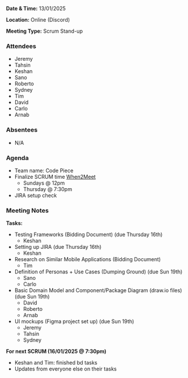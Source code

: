 **Date & Time:** 13/01/2025

**Location:** Online (Discord)

**Meeting Type:** Scrum Stand-up

### Attendees
- Jeremy
- Tahsin
- Keshan
- Sano
- Roberto
- Sydney
- Tim
- David
- Carlo
- Arnab

### Absentees
- N/A

### Agenda
- Team name: Code Piece
- Finalize SCRUM time
  [When2Meet](https://www.when2meet.com/?28217000-E9uU2)
  - Sundays @ 12pm
  - Thursday @ 7:30pm
- JIRA setup check

### Meeting Notes
**Tasks:**
- Testing Frameworks (Bidding Document) (due Thursday 16th)
  - Keshan
- Setting up JIRA (due Thursday 16th)
  - Keshan 
- Research on Similar Mobile Applications (Bidding Document)
  - Tim
- Definition of Personas + Use Cases (Dumping Ground) (due Sun 19th)
  - Sano 
  - Carlo
- Basic Domain Model and Component/Package Diagram (draw.io files) (due Sun 19th)
  - David
  - Roberto
  - Arnab
- UI mockups (Figma project set up) (due Sun 19th)
  - Jeremy
  - Tahsin 
  - Sydney

**For next SCRUM (16/01/2025 @ 7:30pm)**
- Keshan and Tim: finished bd tasks
- Updates from everyone else on their tasks